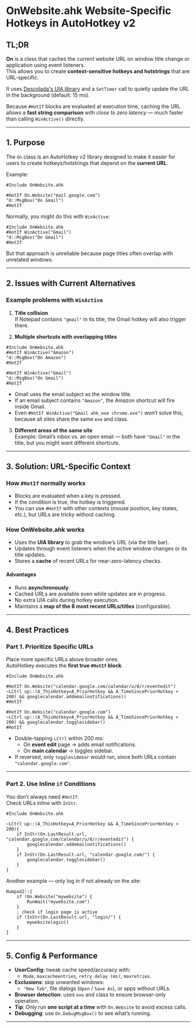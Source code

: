 # OnWebsite.ahk Website-Specific Hotkeys in AutoHotkey v2

## TL;DR
**On** is a class that caches the current website URL on window title change or application using event listeners.  
This allows you to create **context-sensitive hotkeys and hotstrings** that are URL-specific.  

It uses [Descolada's UIA library](https://github.com/Descolada/UIA-v2) and a `SetTimer` call to quietly update the URL in the background (default: 15 ms).  

Because `#HotIf` blocks are evaluated at execution time, caching the URL allows a **fast string comparison** with *close to zero latency* — much faster than calling `WinActive()` directly.  

---

## 1. Purpose
The `On` class is an AutoHotkey v2 library designed to make it easier for users to create hotkeys/hotstrings that depend on the **current URL**.

Example:

```
#Include OnWebsite.ahk

#HotIf On.Website("mail.google.com")
^d::MsgBox("On Gmail")
#HotIf
```

Normally, you might do this with `WinActive`:

```
#Include OnWebsite.ahk
#HotIf WinActive("Gmail")
^d::MsgBox("On Gmail")
#HotIf
```

But that approach is unreliable because page titles often overlap with unrelated windows.

---

## 2. Issues with Current Alternatives

### Example problems with `WinActive`
1. **Title collision**  
   If Notepad contains `"gmail"` in its title, the Gmail hotkey will also trigger there.  

2. **Multiple shortcuts with overlapping titles**  

```
#Include OnWebsite.ahk
#HotIf WinActive("Amazon")
^d::MsgBox("On Amazon")
#HotIf

#HotIf WinActive("Gmail")
^d::MsgBox("On Gmail")
#HotIf
```

- Gmail uses the email subject as the window title.  
- If an email subject contains `"Amazon"`, the Amazon shortcut will fire inside Gmail.  
- Even `#HotIf WinActive("Gmail ahk_exe chrome.exe")` won’t solve this, because all sites share the same `exe` and class.  

3. **Different areas of the same site**  
   Example: Gmail’s inbox vs. an open email — both have `"Gmail"` in the title, but you might want different shortcuts.

---

## 3. Solution: URL-Specific Context

### How `#HotIf` normally works
- Blocks are evaluated when a key is pressed.  
- If the condition is true, the hotkey is triggered.  
- You can use `#HotIf` with other contexts (mouse position, key states, etc.), but URLs are tricky without caching.

### How OnWebsite.ahk works
- Uses the **UIA library** to grab the window’s URL (via the title bar).  
- Updates through event listeners when the active window changes or its title updates.  
- Stores a **cache** of recent URLs for near-zero-latency checks.  

#### Advantages
- Runs **asynchronously**.  
- Cached URLs are available even while updates are in progress.  
- No extra UIA calls during hotkey execution.  
- Maintains a **map of the 8 most recent URLs/titles** (configurable).  

---

## 4. Best Practices

### Part 1. Prioritize Specific URLs
Place more specific URLs above broader ones.  
AutoHotkey executes the **first true `#HotIf` block**.

```
#Include OnWebsite.ahk

#HotIf On.Website("calendar.google.com/calendar/u/0/r/eventedit")
~LCtrl up::(A_ThisHotkey=A_PriorHotkey && A_TimeSincePriorHotkey < 200) && googlecalendar.addemailnotifications()
#HotIf

#HotIf On.Website("calendar.google.com")
~LCtrl up::(A_ThisHotkey=A_PriorHotkey && A_TimeSincePriorHotkey < 200) && googlecalendar.togglesidebar()
#HotIf
```

- Double-tapping `LCtrl` within 200 ms:  
  - On **event edit** page → adds email notifications.  
  - On **main calendar** → toggles sidebar.  
- If reversed, only `togglesidebar` would run, since both URLs contain `"calendar.google.com"`.

---

### Part 2. Use Inline `if` Conditions
You don’t always need `#HotIf`.  
Check URLs inline with `InStr`.

```
#Include OnWebsite.ahk

~LCtrl up::(A_ThisHotkey=A_PriorHotkey && A_TimeSincePriorHotkey < 200){
    if InStr(On.LastResult.url, "calendar.google.com/calendar/u/0/r/eventedit") {
        googlecalendar.addemailnotifications()
    }
    if InStr(On.LastResult.url, "calendar.google.com/") {
        googlecalendar.togglesidebar()
    }
}
```

Another example — only log in if not already on the site:

```
Numpad2::{
    if !On.Website("mywebsite") {
        RunWait("mywebsite.com")
    }
    ; check if login page is active
    if !InStr(On.LastResult.url, "login/") {
        mywebsitelogin()
    }
}
```

---

## 5. Config & Performance

- **UserConfig**: tweak cache speed/accuracy with:
  - `Mode`, `maxcacheentries`, `retry delay (ms)`, `maxretries`.
- **Exclusions**: skip unwanted windows:
  - `"New Tab"`, file dialogs (`Open` / `Save As`), or apps without URLs.
- **Browser detection**: uses `exe` and class to ensure browser-only operation.
- **Tip**: Only run **one script at a time** with `On.Website` to avoid excess calls.
- **Debugging**: use `On.DebugMsgBox()` to see what’s running.

---
